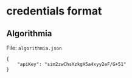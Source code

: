 # credentials format

## Algorithmia

File: `algorithmia.json`

```
{
    "apiKey": "sim2zwChsXzkgH5a4xyy2eF/G+51"
}
```